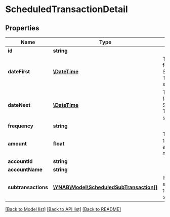 # ScheduledTransactionDetail

## Properties
Name | Type | Description | Notes
------------ | ------------- | ------------- | -------------
**id** | **string** |  | 
**dateFirst** | [**\DateTime**](\DateTime.md) | The first date for which the Scheduled Transaction was scheduled. | 
**dateNext** | [**\DateTime**](\DateTime.md) | The next date for which the Scheduled Transaction is scheduled. | 
**frequency** | **string** |  | 
**amount** | **float** | The scheduled transaction amount in milliunits format | 
**accountId** | **string** |  | 
**accountName** | **string** |  | 
**subtransactions** | [**\YNAB\Model\ScheduledSubTransaction[]**](ScheduledSubTransaction.md) | If a split scheduled transaction, the subtransactions. | 

[[Back to Model list]](../README.md#documentation-for-models) [[Back to API list]](../README.md#documentation-for-api-endpoints) [[Back to README]](../README.md)


